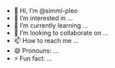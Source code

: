 - 👋 Hi, I’m @simmi-pleo
- 👀 I’m interested in ...
- 🌱 I’m currently learning ...
- 💞️ I’m looking to collaborate on ...
- 📫 How to reach me ...
- 😄 Pronouns: ...
- ⚡ Fun fact: ...

<!---
simmi-pleo/simmi-pleo is a ✨ special ✨ repository because its `README.md` (this file) appears on your GitHub profile.
You can click the Preview link to take a look at your changes.
--->
